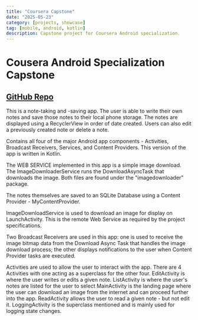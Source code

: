 ```yaml
---
title: "Coursera Capstone"
date: "2025-05-23"
category: [projects, showcase]
tag: [mobile, android, kotlin]
description: Capstone project for Coursera Android specialization.
---
```


# Cousera Android Specialization Capstone

## [GitHub Repo](https://github.com/DBerry07/VanderbiltCapstone_Kotlin)

This is a note-taking and -saving app. The user is able to write their own notes and save those notes to their local phone storage. The notes are displayed using a RecyclerView in order of date created. Users can also edit a previously created note or delete a note.

Contains all four of the major Android app components - Activities, Broadcast Receivers, Services, and Content Providers. This version of the app is written in Kotlin.

The WEB SERVICE implemented in this app is a simple image download. The ImageDownloaderService runs the DownloadAsyncTask that downloads the image. Both files are found under the "imagedownloader" package.

The notes themselves are saved to an SQLite Database using a Content Provider - MyContentProvider.

ImageDownloadService is used to download an image for display on LaunchActivity. This is the remote Web Service as required by the project specifications.

Two Broadcast Receivers are used in this app: one is used to receive the image bitmap data from the Download Async Task that handles the image download process; the other displays notifications to the user when Content Provider tasks are executed.

Activities are used to allow the user to interact with the app. There are 4 Activities with one acting as a superclass for the other four. EditActivity is where the user writes or edits a given note. ListActivity is where the user's notes are listed for the user to select MainActivity is the landing page where the user can download an image from the internet and can proceed further into the app. ReadActivity allows the user to read a given note - but not edit it. LoggingActivity is the superclass mentioned and is mainly used for logging state changes.